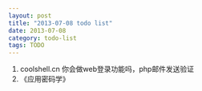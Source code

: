 ```yaml
---
layout: post
title: "2013-07-08 todo list"
date: 2013-07-08
category: todo-list
tags: TODO
---
```


1. coolshell.cn 你会做web登录功能吗，php邮件发送验证
2. 《应用密码学》
